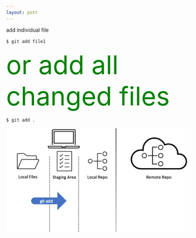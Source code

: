 ```yaml
---
layout: post
---
```


<span style="color:light-green"> add individual file</span>

```shell
$ git add file1
```
<span style="color:green; font-size:5em">  or add all changed files</span>
```bash
$ git add .
```

![image info](./images/layers5.jpg)